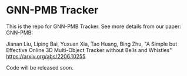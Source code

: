 # GNN-PMB Tracker

This is the repo for GNN-PMB Tracker. See more details from our paper: GNN-PMB: 

Jianan Liu, Liping Bai, Yuxuan Xia, Tao Huang, Bing Zhu, "A Simple but Effective Online 3D Multi-Object Tracker without Bells and Whistles" https://arxiv.org/abs/2206.10255

Code will be released soon.
